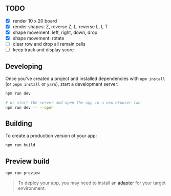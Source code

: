 ## TODO
- [x] render 10 x 20 board
- [x] render shapes: Z, reverse Z, L, reverse L, I, T
- [x] shape movement: left, right, down, drop
- [x] shape movement: rotate
- [ ] clear row and drop all remain cells
- [ ] keep track and display score

## Developing
Once you've created a project and installed dependencies with `npm install` (or `pnpm install` or `yarn`), start a development server:

```bash
npm run dev

# or start the server and open the app in a new browser tab
npm run dev -- --open
```

## Building

To create a production version of your app:

```bash
npm run build
```
## Preview build
```bash
npm run preview
```
> To deploy your app, you may need to install an [adapter](https://kit.svelte.dev/docs/adapters) for your target environment.
